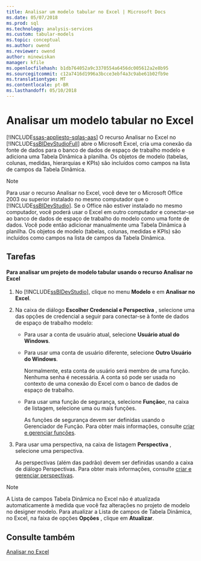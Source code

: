 ```yaml
---
title: Analisar um modelo tabular no Excel | Microsoft Docs
ms.date: 05/07/2018
ms.prod: sql
ms.technology: analysis-services
ms.custom: tabular-models
ms.topic: conceptual
ms.author: owend
ms.reviewer: owend
author: minewiskan
manager: kfile
ms.openlocfilehash: b1db764052a9c3370554a6456dc005612a2e8b95
ms.sourcegitcommit: c12a7416d1996a3bcce3ebf4a3c9abe61b02fb9e
ms.translationtype: MT
ms.contentlocale: pt-BR
ms.lasthandoff: 05/10/2018
---
```

# <a name="analyze-a-tabular-model-in-excel"></a>Analisar um modelo tabular no Excel  
[!INCLUDE[ssas-appliesto-sqlas-aas](../../includes/ssas-appliesto-sqlas-aas.md)]
  O recurso Analisar no Excel no [!INCLUDE[ssBIDevStudioFull](../../includes/ssbidevstudiofull-md.md)] abre o Microsoft Excel, cria uma conexão da fonte de dados para o banco de dados de espaço de trabalho modelo e adiciona uma Tabela Dinâmica à planilha. Os objetos de modelo (tabelas, colunas, medidas, hierarquias e KPIs) são incluídos como campos na lista de campos da Tabela Dinâmica.  
  
> [!NOTE]  
>  Para usar o recurso Analisar no Excel, você deve ter o Microsoft Office 2003 ou superior instalado no mesmo computador que o [!INCLUDE[ssBIDevStudio](../../includes/ssbidevstudio-md.md)]. Se o Office não estiver instalado no mesmo computador, você poderá usar o Excel em outro computador e conectar-se ao banco de dados de espaço de trabalho do modelo como uma fonte de dados. Você pode então adicionar manualmente uma Tabela Dinâmica à planilha. Os objetos de modelo (tabelas, colunas, medidas e KPIs) são incluídos como campos na lista de campos da Tabela Dinâmica.  
  
## <a name="tasks"></a>Tarefas  
  
#### <a name="to-analyze-a-tabular-model-project-by-using-the-analyze-in-excel-feature"></a>Para analisar um projeto de modelo tabular usando o recurso Analisar no Excel  
  
1.  No [!INCLUDE[ssBIDevStudio](../../includes/ssbidevstudio-md.md)], clique no menu **Modelo** e em **Analisar no Excel**.  
  
2.  Na caixa de diálogo **Escolher Credencial e Perspectiva** , selecione uma das opções de credencial a seguir para conectar-se à fonte de dados de espaço de trabalho modelo:  
  
    -   Para usar a conta de usuário atual, selecione **Usuário atual do Windows**.  
  
    -   Para usar uma conta de usuário diferente, selecione **Outro Usuário do Windows**.  
  
         Normalmente, esta conta de usuário será membro de uma função. Nenhuma senha é necessária. A conta só pode ser usada no contexto de uma conexão do Excel com o banco de dados de espaço de trabalho.  
  
    -   Para usar uma função de segurança, selecione **Função**e, na caixa de listagem, selecione uma ou mais funções.  
  
         As funções de segurança devem ser definidas usando o Gerenciador de Função. Para obter mais informações, consulte [criar e gerenciar funções](../../analysis-services/tabular-models/create-and-manage-roles-ssas-tabular.md).  
  
3.  Para usar uma perspectiva, na caixa de listagem **Perspectiva** , selecione uma perspectiva.  
  
     As perspectivas (além das padrão) devem ser definidas usando a caixa de diálogo Perspectivas. Para obter mais informações, consulte [criar e gerenciar perspectivas](../../analysis-services/tabular-models/create-and-manage-perspectives-ssas-tabular.md).  
  
> [!NOTE]  
>  A Lista de campos Tabela Dinâmica no Excel não é atualizada automaticamente à medida que você faz alterações no projeto de modelo no designer modelo. Para atualizar a Lista de campos de Tabela Dinâmica, no Excel, na faixa de opções **Opções** , clique em **Atualizar**.  
  
## <a name="see-also"></a>Consulte também  
 [Analisar no Excel](../../analysis-services/tabular-models/analyze-in-excel-ssas-tabular.md)  
  
  
